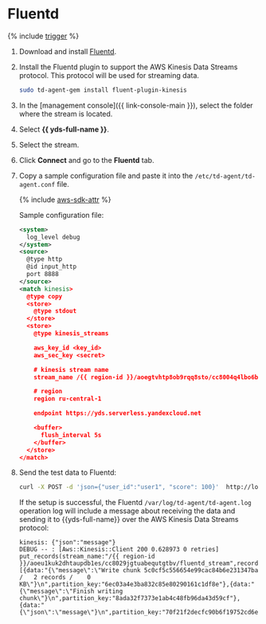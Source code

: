 # Fluentd

{% include [trigger](../../_includes/data-streams/trigger.md) %}

1. Download and install [Fluentd](https://www.fluentd.org/download).

1. Install the Fluentd plugin to support the AWS Kinesis Data Streams protocol. This protocol will be used for streaming data.

   ```bash
   sudo td-agent-gem install fluent-plugin-kinesis
   ```

1. In the [management console]({{ link-console-main }}), select the folder where the stream is located.

1. Select **{{ yds-full-name }}**.

1. Select the stream.

1. Click **Connect** and go to the **Fluentd** tab.

1. Copy a sample configuration file and paste it into the `/etc/td-agent/td-agent.conf` file.

   {% include [aws-sdk-attr](../../_includes/data-streams/aws-sdk-attr.md) %}

   Sample configuration file:

   ```xml
   <system>
     log_level debug
   </system>
   <source>
     @type http
     @id input_http
     port 8888
   </source>
   <match kinesis>
     @type copy
     <store>
       @type stdout
     </store>
     <store>
       @type kinesis_streams
   
       aws_key_id <key_id>
       aws_sec_key <secret>
   
       # kinesis stream name
       stream_name /{{ region-id }}/aoegtvhtp8ob9rqq8sto/cc8004q4lbo6bv9iivr0/test
   
       # region
       region ru-central-1
   
       endpoint https://yds.serverless.yandexcloud.net 
   
       <buffer>
         flush_interval 5s
       </buffer>
     </store>
   </match>
   ```

1. Send the test data to Fluentd:

   ```bash
   curl -X POST -d 'json={"user_id":"user1", "score": 100}'  http://localhost:8888/kinesis
   ```

   If the setup is successful, the Fluentd `/var/log/td-agent/td-agent.log` operation log will include a message about receiving the data and sending it to {{yds-full-name}} over the AWS Kinesis Data Streams protocol:

   ```text
   kinesis: {"json":"message"}
   DEBUG -- : [Aws::Kinesis::Client 200 0.628973 0 retries] put_records(stream_name:"/{{ region-id }}/aoeu1kuk2dhtaupdb1es/cc8029jgtuabequtgtbv/fluentd_stream",records:[{data:"{\"message\":\"Write chunk 5c0cf5c556654e99cac84b6e231347ba /   2 records /    0 KB\"}\n",partition_key:"6ec03a4e3ba832c85e80290161c1df8e"},{data:"{\"message\":\"Finish writing chunk\"}\n",partition_key:"8ada32f7373e1ab4c48fb96da43d59cf"},{data:"{\"json\":\"message\"}\n",partition_key:"70f21f2decfc90b6f19752cd6e66e611"}])
   ```

